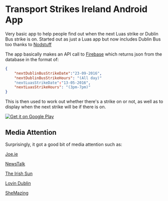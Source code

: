 # Transport Strikes Ireland Android App

Very basic app to help people find out when the next Luas strike or Dublin Bus strike is on. Started out as just a Luas app but now includes Dublin Bus too thanks to [Nodstuff](https://github.com/Nodstuff)

The app basically makes an API call to [Firebase](https://www.firebase.com/) which returns json from the database in the format of:

```json
{
    "nextDublinBusStrikeDate":"23-09-2016",
    "nextDublinBusStrikeHours": "(All day)"
    "nextLuasStrikeDate":"13-05-2016",
    "nextLuasStrikeHours": "(3pm-7pm)"
}
```

This is then used to work out whether there's a strike on or not, as well as to display when the next strike will be if there is on.

<a href="https://play.google.com/store/apps/details?id=com.jamiefarrelly.striketracker&hl=en">
<img alt="Get it on Google Play" src="http://steverichey.github.io/google-play-badge-svg/img/en_get.svg" />
</a>

## Media Attention

Surprisingly, it got a good bit of media attention such as:

[Joe.ie](http://www.joe.ie/start-ups/this-new-app-will-help-you-keep-track-of-the-luas-strikes/544237)

[NewsTalk](http://www.newstalk.com/reader/47.301/72635/0/)

[The Irish Sun](http://www.thesun.ie/irishsol/homepage/news/7149265/Luas-launch-app-to-warn-commuters-of-upcoming-strikes.html)

[Lovin Dublin](https://lovin.ie/cities/dublin/caught-out-by-luas-strikes-this-app-tell-alert-you-when-they-are-happening)

[SheMazing](http://www.shemazing.net/this-luas-strike-info-app-is-going-to-save-you-a-lot-of-effort-this-week/)
